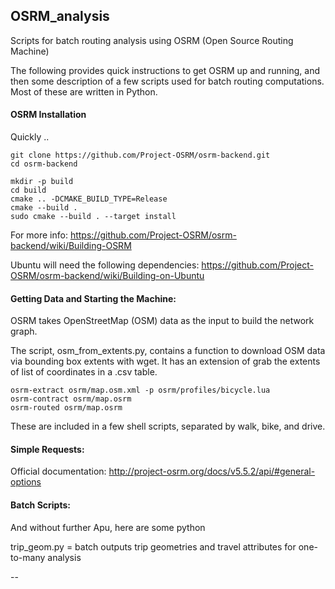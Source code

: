 ## OSRM_analysis
Scripts for batch routing analysis using OSRM (Open Source Routing Machine)

The following provides quick instructions to get OSRM up and running, and then some description of a few scripts used for batch routing computations. Most of these are written in Python.

#### OSRM Installation

Quickly ..

```
git clone https://github.com/Project-OSRM/osrm-backend.git
cd osrm-backend
```

```
mkdir -p build
cd build
cmake .. -DCMAKE_BUILD_TYPE=Release
cmake --build .
sudo cmake --build . --target install
```

For more info:
https://github.com/Project-OSRM/osrm-backend/wiki/Building-OSRM

Ubuntu will need the following dependencies:
https://github.com/Project-OSRM/osrm-backend/wiki/Building-on-Ubuntu

#### Getting Data and Starting the Machine:

OSRM takes OpenStreetMap (OSM) data as the input to build the network graph.

The script, osm_from_extents.py, contains a function to download OSM data via bounding box extents with wget. It has an extension of grab the extents of list of coordinates in a .csv table.

```
osrm-extract osrm/map.osm.xml -p osrm/profiles/bicycle.lua
osrm-contract osrm/map.osrm
osrm-routed osrm/map.osrm
```

These are included in a few shell scripts, separated by walk, bike, and drive.

#### Simple Requests:

Official documentation:
http://project-osrm.org/docs/v5.5.2/api/#general-options

#### Batch Scripts:

And without further Apu, here are some python

trip_geom.py = batch outputs trip geometries and travel attributes for one-to-many analysis




--
